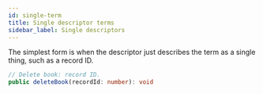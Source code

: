 ```yaml
---
id: single-term
title: Single descriptor terms
sidebar_label: Single descriptors
---
```


The simplest form is when the descriptor just describes the term as a single thing, such as a record ID.

```typescript
// Delete book: record ID.
public deleteBook(recordId: number): void
```